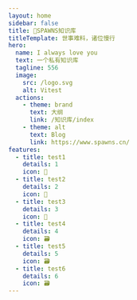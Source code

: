 ```yaml
---
layout: home
sidebar: false
title: 💬SPAWNS知识库
titleTemplate: 世事难料，诸位慢行
hero:
  name: I always love you
  text: 一个私有知识库 
  tagline: 556
  image:
    src: /logo.svg
    alt: Vitest
  actions:
    - theme: brand
      text: 大纲
      link: /知识库/index
    - theme: alt
      text: Blog
      link: https://www.spawns.cn/
features:
  - title: test1
    details: 1
    icon: 🌈
  - title: test2
    details: 2
    icon: 📃
  - title: test3
    details: 3
    icon: 🚀
  - title: test4
    details: 4
    icon: 🗃
  - title: test5
    details: 5
    icon: 🗃
  - title: test6
    details: 6
    icon: 🗃
---
```


<HomePage />
